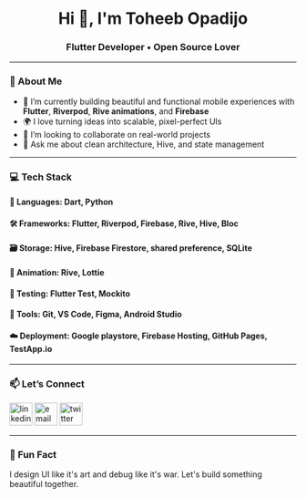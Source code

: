 <h1 align="center">Hi 👋, I'm Toheeb Opadijo</h1>
<h3 align="center">Flutter Developer • Open Source Lover</h3>

---

### 🧠 About Me

- 🔭 I’m currently building beautiful and functional mobile experiences with **Flutter**, **Riverpod**, **Rive animations**, and **Firebase**
- 🌍 I love turning ideas into scalable, pixel-perfect UIs
- 🤝 I’m looking to collaborate on real-world projects
- 💬 Ask me about clean architecture, Hive, and state management

---

### 💻 Tech Stack

#### 🧠 Languages:      Dart, Python
#### 🛠️ Frameworks:     Flutter, Riverpod, Firebase, Rive, Hive, Bloc
#### 🗃️ Storage:        Hive, Firebase Firestore, shared preference, SQLite
#### 🎨 Animation:      Rive, Lottie
#### 🧪 Testing:        Flutter Test, Mockito
#### 🔧 Tools:          Git, VS Code, Figma, Android Studio
#### ☁️ Deployment:     Google playstore, Firebase Hosting, GitHub Pages, TestApp.io

---


### 📫 Let’s Connect

<p align="left">
  <a href="www.linkedin.com/in/opadijo-toheeb-790469247" target="_blank"><img src="https://www.vectorlogo.zone/logos/linkedin/linkedin-icon.svg" alt="linkedin" width="40" height="40"/></a>
  <a href="mailto:adekunleopadijo@gmail.com"><img src="https://cdn-icons-png.flaticon.com/512/732/732200.png" alt="email" width="40" height="40"/></a>
  <a href="https://x.com/onedakes" target="_blank"><img src="https://www.vectorlogo.zone/logos/twitter/twitter-icon.svg" alt="twitter" width="40" height="40"/></a>
</p>

---

### 🧠 Fun Fact  
I design UI like it's art and debug like it's war. Let's build something beautiful together.

